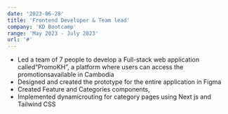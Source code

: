 ```yaml
---
date: '2023-06-28'
title: 'Frontend Developer & Team lead'
company: 'KD Bootcamp'
range: 'May 2023 - July 2023'
url: '#'
---
```


- Led a team of 7 people to develop a Full-stack web application called“PromoKH”, a platform where users can access the promotionsavailable in Cambodia
- Designed and created the prototype for the entire application in Figma
- Created Feature and Categories components,
- Implemented dynamicrouting for category pages using Next js and Tailwind CSS
